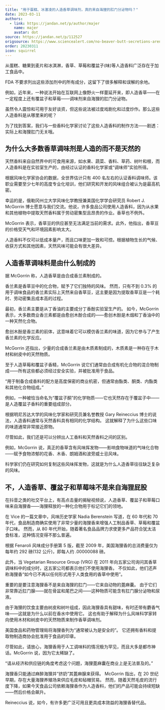 ```yaml
---
title: "用于蛋糕、冰激凌的人造香草调味剂，真的来自海狸的肛门分泌物吗？"
date: 2023-03-11
authors:
  - link: https://jandan.net/p/author/majer
    name: majer
    avatar: dot
source: https://jandan.net/p/112527
origsource: https://www.sciencealert.com/no-beaver-butt-secretions-arent-used-to-make-artificial-vanilla-any-more
order: 20230311
icon: squirrel
---
```


从蛋糕、糖果到麦片和冰淇淋，香草、草莓和覆盆子(味)等人造香料广泛存在于加工食品中。

FDA 不要求列出这些添加剂中的所有成分，这留下了很多解释和误解的余地。

例如，近年来，一种说法开始在互联网上像野火一样蔓延开来，即人造香草——在一定程度上还有覆盆子和草莓——调味剂来自海狸的肛门分泌物。

虽然令人震惊和可用于友好谈资，但这些说法被过度戏剧化和过度炒作。那么这些人造香料是从哪里来的呢？

为了找到答案，我们与一些香料化学家讨论了这些人造香料的制作方法——剧透：实际上和海狸肛门无关哦。

## 为什么大多数香草调味剂是人造的而不是天然的

天然香料来自自然界中的可食用来源，如水果、蔬菜、香料、草药、树叶和根，而人造香料是在实验室生产的，由经过认证的香料化学家或“调味师”实验所得。

根据风味化学家协会的数据，全世界估计只有 400 名左右的认证香料调味师。该职业需要至少七年的高度专业化培训，他们研究和开发的风味组合被认为是最高机密。

幸运的是，俄勒冈州立大学风味化学教授兼美国化学学会研究员 Robert J. McGorrin 博士愿意与我们交流。他说，许多食品公司使用人造香料，因为从水果和其他植物中提取天然香料属于劳动密集型且昂贵的作业。香草也不例外。

McGorrin 表示，香草豆的供应甚至无法满足当前的需求。此外，他指出，香草豆的价格受天气和环境因素影响太大。

人造香料不仅可以低成本量产，而且口味更加一致和可控。根据植物生长的气候、收获方式和其他因素，天然风味可能会有很大差异。

## 人造香草调味料是由什么制成的

据 McGorrin 称，人造香草是由合成香兰素制成的。

香兰素是香草豆中的化合物，赋予了它们独特的风味。 然而，只有不到 0.3% 的用于调味食品的香兰素实际上天然来自香草豆，这主要是因为提取香草豆是一个耗时、劳动密集且成本高的过程。

最初，香兰素主要是从丁香油的主要成分丁香酚实验室生产的。 如今，McGorrin 表示，大多数商业香兰素都是由愈创木酚合成的——愈创木酚是木烟和丁香油中的一种天然化合物。

愈创木酚是香兰素的前体，这意味着它可以模仿香兰素的味道，因为它参与了产生香兰素的化学反应。

McGorrin 还指出，少量的合成香兰素是由木质素制成的，木质素是一种存在于木材和树皮中的天然物质。

至于人造草莓和覆盆子香精，McGorrin 说它们通常由合成有机化合物的混合物制成——所有这些都必须经过安全实验，并被批准用于食品。

“用于制备合成香料的配方是高度保密的商业机密，但通常由酯类、酮类、内酯类和其他化合物组成。”

例如，一种被恰当命名为“覆盆子酮”的化学物质——它也天然存在于覆盆子中——是人造覆盆子香料的重要组成部分。

根据明尼苏达大学的风味化学家和研究员兼名誉教授 Gary Reineccius 博士的说法，人造香料通常与天然香料具有相同的化学结构。 这就解释了为什么这些口味的味道通常非常接近原物。

尽管如此，我们还是可以分辨出人工香料和天然香料之间的区别。

例如，McGorrin 说，真正的香草含有风味挥发物——影响食物味道的气味化合物——赋予食物浓郁的花香、木香、朗姆酒和波旁威士忌风味。

科学家们仍在研究如何复制这些风味挥发物，这就是为什么人造香草往往缺乏复杂的风味。

## 不，人造香草、覆盆子和草莓味不是来自海狸屁股

在抖音之类的社交平台上，有高点击量的揭秘视频说，人造香草、覆盆子和草莓口味来自海狸香——海狸释放的一种化合物用于标记它们的领地。

在 Vice 的一篇文章中，风味历史学家 Nadia Berenstein 写道，在 60 年代和 70 年代，食品制造商确实使用了非常少量的海狸香来增强人工制品香草、草莓和覆盆子口味。 然而，从 80 年代开始，随着著名食品品牌力求使更多产品符合犹太洁食标准，这种情况变得不那么普遍。

根据 Fenaroli 风味成分手册第 5 版，截至 2009 年，美国海狸香的总消费量仅为每年约 292 磅(132 公斤)，即每人约 .00000088 磅。

此外，当 Vegetarian Resource Group (VRG) 在 2011 年向五家公司询问其香草调味料中的成分时，这五家公司都表示他们不使用海狸香。 不仅如此，他们还声称海狸香“如今已不再以任何形式用于人类食用的香草中使用”。

重要的是要注意海狸香不是来自海狸的肛门——它来自动物的蓖麻囊。 由于它们非常靠近肛门腺——就在骨盆和尾巴之间——这种物质可能含有肛门腺分泌物和尿液。

由于海狸的饮食主要由树皮和树叶组成，因此海狸香具有甜味，有时还带有麝香气味——这就是为什么以前在香水中使用它。 这也有助于解释为什么风味科学家转向使用木材和树皮中的天然物质来制作香草调味剂。

美国食品和药物管理局将海狸香列为“通常被认为是安全的”。 它还拥有香料和提取物制造商协会批准用于食品的印章。

尽管如此，请放心，海狸香用于人工调味料的情况极为罕见，而且大多是都市神话。McGorrin 说，因为它太稀缺了。

“请从经济和供应链的角度考虑这个问题，海狸蓖麻囊在商业上是无法普及的。”

海狸香只能通过麻醉海狸并“挤奶”其蓖麻腺来获得。 McGorrin 指出，在 20 世纪早期，存在大量海狸养殖场来供应毛皮和毡帽贸易。 然而，随着天然毛皮的流行度下降，如果今天食品公司依赖海狸香作为人造香料，他们的产品可能会持续短缺——然后价格会飙升。

Reineccius 说，如今，有许多更广泛可用且更具成本效益的海狸香替代品。